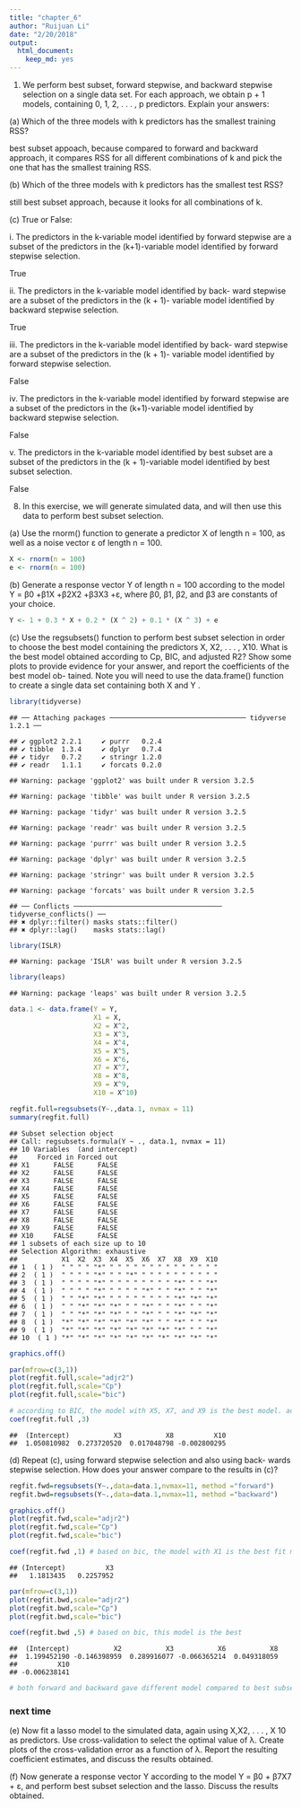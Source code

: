 ```yaml
---
title: "chapter_6"
author: "Ruijuan Li"
date: "2/20/2018"
output: 
  html_document: 
    keep_md: yes
---
```


1. We perform best subset, forward stepwise, and backward stepwise selection on a single data set. For each approach, we obtain p + 1 models, containing 0, 1, 2, . . . , p predictors. Explain your answers:

(a) Which of the three models with k predictors has the smallest training RSS?

best subset appoach, because compared to forward and backward approach, it compares RSS for all different combinations of k and pick the one that has the smallest training RSS. 

(b) Which of the three models with k predictors has the smallest test RSS?

still best subset approach, because it looks for all combinations of k. 

(c) True or False:

i. The predictors in the k-variable model identified by forward stepwise are a subset of the predictors in the (k+1)-variable model identified by forward stepwise selection.

True 

ii. The predictors in the k-variable model identified by back- ward stepwise are a subset of the predictors in the (k + 1)- variable model identified by backward stepwise selection.

True 

iii. The predictors in the k-variable model identified by back- ward stepwise are a subset of the predictors in the (k + 1)- variable model identified by forward stepwise selection.

False 

iv. The predictors in the k-variable model identified by forward stepwise are a subset of the predictors in the (k+1)-variable model identified by backward stepwise selection.

False 

v. The predictors in the k-variable model identified by best subset are a subset of the predictors in the (k + 1)-variable model identified by best subset selection.

False 

8. In this exercise, we will generate simulated data, and will then use this data to perform best subset selection.

(a) Use the rnorm() function to generate a predictor X of length n = 100, as well as a noise vector ε of length n = 100.


```r
X <- rnorm(n = 100)
e <- rnorm(n = 100)
```

(b) Generate a response vector Y of length n = 100 according to the model
Y = β0 +β1X +β2X2 +β3X3 +ε, where β0, β1, β2, and β3 are constants of your choice.


```r
Y <- 1 + 0.3 * X + 0.2 * (X ^ 2) + 0.1 * (X ^ 3) + e
```

(c) Use the regsubsets() function to perform best subset selection in order to choose the best model containing the predictors X, X2, . . . , X10. What is the best model obtained according to Cp, BIC, and adjusted R2? Show some plots to provide evidence for your answer, and report the coefficients of the best model ob- tained. Note you will need to use the data.frame() function to create a single data set containing both X and Y .


```r
library(tidyverse)
```

```
## ── Attaching packages ────────────────────────────────── tidyverse 1.2.1 ──
```

```
## ✔ ggplot2 2.2.1     ✔ purrr   0.2.4
## ✔ tibble  1.3.4     ✔ dplyr   0.7.4
## ✔ tidyr   0.7.2     ✔ stringr 1.2.0
## ✔ readr   1.1.1     ✔ forcats 0.2.0
```

```
## Warning: package 'ggplot2' was built under R version 3.2.5
```

```
## Warning: package 'tibble' was built under R version 3.2.5
```

```
## Warning: package 'tidyr' was built under R version 3.2.5
```

```
## Warning: package 'readr' was built under R version 3.2.5
```

```
## Warning: package 'purrr' was built under R version 3.2.5
```

```
## Warning: package 'dplyr' was built under R version 3.2.5
```

```
## Warning: package 'stringr' was built under R version 3.2.5
```

```
## Warning: package 'forcats' was built under R version 3.2.5
```

```
## ── Conflicts ───────────────────────────────────── tidyverse_conflicts() ──
## ✖ dplyr::filter() masks stats::filter()
## ✖ dplyr::lag()    masks stats::lag()
```

```r
library(ISLR) 
```

```
## Warning: package 'ISLR' was built under R version 3.2.5
```

```r
library(leaps)
```

```
## Warning: package 'leaps' was built under R version 3.2.5
```

```r
data.1 <- data.frame(Y = Y, 
                     X1 = X, 
                     X2 = X^2,
                     X3 = X^3,
                     X4 = X^4,
                     X5 = X^5,
                     X6 = X^6,
                     X7 = X^7,
                     X8 = X^8, 
                     X9 = X^9, 
                     X10 = X^10) 

regfit.full=regsubsets(Y~.,data.1, nvmax = 11)
summary(regfit.full)
```

```
## Subset selection object
## Call: regsubsets.formula(Y ~ ., data.1, nvmax = 11)
## 10 Variables  (and intercept)
##     Forced in Forced out
## X1      FALSE      FALSE
## X2      FALSE      FALSE
## X3      FALSE      FALSE
## X4      FALSE      FALSE
## X5      FALSE      FALSE
## X6      FALSE      FALSE
## X7      FALSE      FALSE
## X8      FALSE      FALSE
## X9      FALSE      FALSE
## X10     FALSE      FALSE
## 1 subsets of each size up to 10
## Selection Algorithm: exhaustive
##           X1  X2  X3  X4  X5  X6  X7  X8  X9  X10
## 1  ( 1 )  " " " " "*" " " " " " " " " " " " " " "
## 2  ( 1 )  " " " " "*" " " "*" " " " " " " " " " "
## 3  ( 1 )  " " " " "*" " " " " " " " " "*" " " "*"
## 4  ( 1 )  " " " " "*" " " " " "*" " " "*" " " "*"
## 5  ( 1 )  " " "*" "*" " " " " " " " " "*" "*" "*"
## 6  ( 1 )  " " "*" "*" "*" " " "*" " " "*" " " "*"
## 7  ( 1 )  " " "*" "*" "*" " " "*" " " "*" "*" "*"
## 8  ( 1 )  "*" "*" "*" "*" "*" "*" " " "*" " " "*"
## 9  ( 1 )  "*" "*" "*" "*" "*" "*" "*" "*" " " "*"
## 10  ( 1 ) "*" "*" "*" "*" "*" "*" "*" "*" "*" "*"
```

```r
graphics.off() 

par(mfrow=c(3,1))
plot(regfit.full,scale="adjr2") 
plot(regfit.full,scale="Cp")
plot(regfit.full,scale="bic") 

# according to BIC, the model with X5, X7, and X9 is the best model. adjusted R square and cp gave different model based on their stats  
coef(regfit.full ,3)
```

```
##  (Intercept)           X3           X8          X10 
##  1.050810982  0.273720520  0.017048798 -0.002800295
```

(d) Repeat (c), using forward stepwise selection and also using back- wards stepwise selection. How does your answer compare to the results in (c)?


```r
regfit.fwd=regsubsets(Y~.,data=data.1,nvmax=11, method ="forward")
regfit.bwd=regsubsets(Y~.,data=data.1,nvmax=11, method ="backward") 

graphics.off() 
plot(regfit.fwd,scale="adjr2")  
plot(regfit.fwd,scale="Cp")
plot(regfit.fwd,scale="bic")  

coef(regfit.fwd ,1) # based on bic, the model with X1 is the best fit model 
```

```
## (Intercept)          X3 
##   1.1813435   0.2257952
```

```r
par(mfrow=c(3,1))
plot(regfit.bwd,scale="adjr2") 
plot(regfit.bwd,scale="Cp")
plot(regfit.bwd,scale="bic") 

coef(regfit.bwd ,5) # based on bic, this model is the best 
```

```
##  (Intercept)           X2           X3           X6           X8 
##  1.199452190 -0.146398959  0.289916077 -0.066365214  0.049318059 
##          X10 
## -0.006238141
```

```r
# both forward and backward gave different model compared to best subset approach. 
```

### next time 
(e) Now fit a lasso model to the simulated data, again using X,X2, . . . , X 10 as predictors. Use cross-validation to select the optimal value of λ. Create plots of the cross-validation error as a function of λ. Report the resulting coefficient estimates, and discuss the results obtained.

(f) Now generate a response vector Y according to the model Y = β0 + β7X7 + ε,
and perform best subset selection and the lasso. Discuss the results obtained. 

